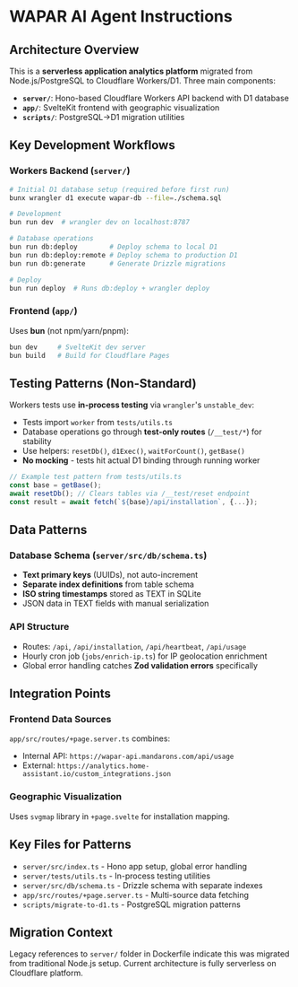 # WAPAR AI Agent Instructions

## Architecture Overview

This is a **serverless application analytics platform** migrated from Node.js/PostgreSQL to Cloudflare Workers/D1. Three main components:

- **`server/`**: Hono-based Cloudflare Workers API backend with D1 database
- **`app/`**: SvelteKit frontend with geographic visualization  
- **`scripts/`**: PostgreSQL→D1 migration utilities

## Key Development Workflows

### Workers Backend (`server/`)
```bash
# Initial D1 database setup (required before first run)
bunx wrangler d1 execute wapar-db --file=./schema.sql

# Development
bun run dev  # wrangler dev on localhost:8787

# Database operations
bun run db:deploy        # Deploy schema to local D1
bun run db:deploy:remote # Deploy schema to production D1
bun run db:generate      # Generate Drizzle migrations

# Deploy
bun run deploy  # Runs db:deploy + wrangler deploy
```

### Frontend (`app/`)
Uses **bun** (not npm/yarn/pnpm):
```bash
bun dev     # SvelteKit dev server
bun build   # Build for Cloudflare Pages
```

## Testing Patterns (Non-Standard)

Workers tests use **in-process testing** via `wrangler`'s `unstable_dev`:

- Tests import `worker` from `tests/utils.ts` 
- Database operations go through **test-only routes** (`/__test/*`) for stability
- Use helpers: `resetDb()`, `d1Exec()`, `waitForCount()`, `getBase()`
- **No mocking** - tests hit actual D1 binding through running worker

```typescript
// Example test pattern from tests/utils.ts
const base = getBase();
await resetDb(); // Clears tables via /__test/reset endpoint
const result = await fetch(`${base}/api/installation`, {...});
```

## Data Patterns

### Database Schema (`server/src/db/schema.ts`)
- **Text primary keys** (UUIDs), not auto-increment
- **Separate index definitions** from table schema
- **ISO string timestamps** stored as TEXT in SQLite
- JSON data in TEXT fields with manual serialization

### API Structure
- Routes: `/api`, `/api/installation`, `/api/heartbeat`, `/api/usage`
- Hourly cron job (`jobs/enrich-ip.ts`) for IP geolocation enrichment
- Global error handling catches **Zod validation errors** specifically

## Integration Points

### Frontend Data Sources
`app/src/routes/+page.server.ts` combines:
- Internal API: `https://wapar-api.mandarons.com/api/usage` 
- External: `https://analytics.home-assistant.io/custom_integrations.json`

### Geographic Visualization
Uses `svgmap` library in `+page.svelte` for installation mapping.

## Key Files for Patterns

- `server/src/index.ts` - Hono app setup, global error handling
- `server/tests/utils.ts` - In-process testing utilities  
- `server/src/db/schema.ts` - Drizzle schema with separate indexes
- `app/src/routes/+page.server.ts` - Multi-source data fetching
- `scripts/migrate-to-d1.ts` - PostgreSQL migration patterns

## Migration Context

Legacy references to `server/` folder in Dockerfile indicate this was migrated from traditional Node.js setup. Current architecture is fully serverless on Cloudflare platform.